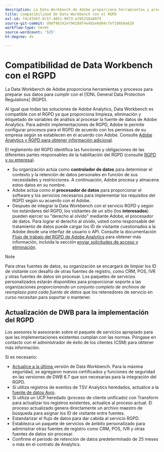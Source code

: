 ```yaml
---
description: La Data Workbench de Adobe proporciona herramientas y procesos para preparar sus datos para cumplir con las Regulaciones Generales de Protección de Datos (RGPD).
title: Compatibilidad de Data Workbench con el RGPD
exl-id: fdc43567-0c57-4851-9073-e295258a8074
source-git-commit: d9df90242ef96188f4e4b5e6d04cfef196b0a628
workflow-type: tm+mt
source-wordcount: '525'
ht-degree: 4%

---
```


# Compatibilidad de Data Workbench con el RGPD

La Data Workbench de Adobe proporciona herramientas y procesos para preparar sus datos para cumplir con el [!DNL General Data Protection Regulations] (RGPD).

Al igual que todas las soluciones de Adobe Analytics, Data Workbench es compatible con el RGPD ya que proporciona limpieza, eliminación y etiquetado de variables de análisis al procesar la fuente de datos de Adobe Analytics. Para admitir implementaciones de RGPD, Adobe le permite configurar procesos para el RGPD de acuerdo con los permisos de su empresa según se establecen en el acuerdo con Adobe. Consulte [Adobe Analytics y RGPD para obtener información adicional](https://docs.adobe.com/content/help/en/analytics/admin/data-governance/an-gdpr-overview.html).

El reglamento del RGPD identifica las funciones y obligaciones de las diferentes partes responsables de la habilitación del RGPD (consulte [RGPD y su empresa](https://www.adobe.com/es/privacy/general-data-protection-regulation.html)).

* Su organización actúa como **controlador de datos** para determinar el contexto y la retención de datos personales en función de sus necesidades y restricciones. A continuación, Adobe procesa y almacena estos datos en su nombre.
* Adobe actúa como el **procesador de datos** para proporcionar el software y los servicios necesarios para implementar los requisitos del RGPD según su acuerdo con el Adobe.
* Después de integrar la Data Workbench con el servicio RGPD y según los estándares del RGPD, los visitantes de un sitio (los **interesados**) pueden ejercer su &quot;derecho al olvido&quot; mediante Adobe, el procesador de datos. Para lograr el derecho al olvido, usted como responsable del tratamiento de datos puede cargar los ID de visitante cuestionados a la Adobe desde una interfaz de usuario o API. Consulte la documentación [Flujo de trabajo del RGPD de Adobe Analytics](https://docs.adobe.com/help/en/analytics/admin/data-governance/an-gdpr-workflow.html) para obtener más información, incluida la sección [enviar solicitudes de acceso y eliminación](https://docs.adobe.com/content/help/en/analytics/admin/data-governance/gdpr-submit-access-delete.html).

>[!NOTE]
>
>Para otras fuentes de datos, su organización se encargará de limpiar los ID de visitante con desafío de otras fuentes de registro, como CRM, POS, IVR y otras fuentes de datos sin procesar. Los paquetes de servicios personalizados estarán disponibles para proporcionar soporte a las organizaciones _proporcionando un conjunto completo de archivos de reemplazo para cada fuente de datos_ que los retenedores de servicio en curso necesitan para soportar o mantener.

## Actualización de DWB para la implementación del RGPD

Los asesores le asesorarán sobre el paquete de servicios apropiado para que las implementaciones existentes cumplan con las normas. Póngase en contacto con el administrador de éxito de los clientes (CSM) para obtener más información.

Si es necesario:

* [Actualice a la última ](https://docs.adobe.com/content/help/es-ES/data-workbench/using/release-notes/release-notes.html) versión de Data Workbench. Para la máxima seguridad, se agregaron nuevos certificados y funciones de seguridad en las versiones de DWB 6.7 que son necesarias para la integración del RGPD.
* Si utiliza registros de eventos de TSV Analytics heredados, actualice a la [fuente de datos Avro](https://docs.adobe.com/content/help/en/data-workbench/using/dataset/log-proc-config-file/c-log-sources.html#section-9a824b4c3d5549e7952a7111232035b2).
* Si utiliza un UCP heredado (proceso de cliente unificado) con Transform para actualizar los registros existentes, actualice al proceso actual. El proceso actualizado genera directamente un archivo maestro de búsqueda para asignar los ID de visitante entre fuentes.
* Estandarizar el flujo de datos para dar cabida al servicio RGPD.
* Establezca un paquete de servicios de ámbito personalizado para administrar otras fuentes de registro como CRM, POS, IVR y otras fuentes de datos sin procesar.
* Confirme el período de retención de datos predeterminado de 25 meses o más en el contrato de Analytics.
